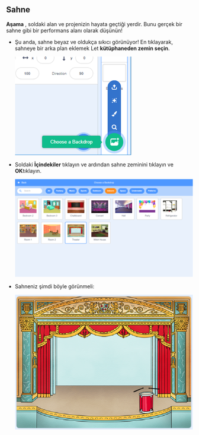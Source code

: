 ## Sahne

**Aşama** , soldaki alan ve projenizin hayata geçtiği yerdir. Bunu gerçek bir sahne gibi bir performans alanı olarak düşünün!

+ Şu anda, sahne beyaz ve oldukça sıkıcı görünüyor! En tıklayarak, sahneye bir arka plan eklemek Let **kütüphaneden zemin seçin**.
    
    ![ekran görüntüsü](images/band-stage-choose.png)

+ Soldaki **İçindekiler** tıklayın ve ardından sahne zeminini tıklayın ve **OK**tıklayın.
    
    ![ekran görüntüsü](images/band-backdrop.png)

+ Sahneniz şimdi böyle görünmeli:
    
    ![ekran görüntüsü](images/band-stage.png)
